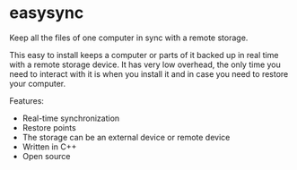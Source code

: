 # easysync
Keep all the files of one computer in sync with a remote storage.

This easy to install keeps a computer or parts of it backed up in real time with a remote storage device. 
It has very low overhead, the only time you need to interact with it is when you install it and in case you need to restore your computer. 

Features:

* Real-time synchronization
* Restore points
* The storage can be an external device or remote device
* Written in C++
* Open source

